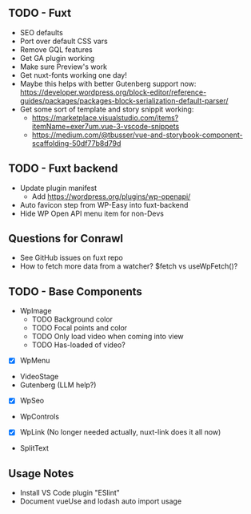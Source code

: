 ## TODO - Fuxt
- SEO defaults
- Port over default CSS vars
- Remove GQL features
- Get GA plugin working
- Make sure Preview's work
- Get nuxt-fonts working one day!
- Maybe this helps with better Gutenberg support now: https://developer.wordpress.org/block-editor/reference-guides/packages/packages-block-serialization-default-parser/
- Get some sort of template and story snippit working: 
    - https://marketplace.visualstudio.com/items?itemName=exer7um.vue-3-vscode-snippets 
    - https://medium.com/@tbusser/vue-and-storybook-component-scaffolding-50df77b8d79d

## TODO - Fuxt backend
- Update plugin manifest
    - Add https://wordpress.org/plugins/wp-openapi/
- Auto favicon step from WP-Easy into fuxt-backend
- Hide WP Open API menu item for non-Devs

## Questions for Conrawl
- See GitHub issues on fuxt repo
- How to fetch more data from a watcher? $fetch vs useWpFetch()?

## TODO - Base Components
- WpImage
    - TODO Background color
    - TODO Focal points and color
    - TODO Only load video when coming into view
    - TODO Has-loaded of video?
- [x] WpMenu
- VideoStage
- Gutenberg (LLM help?)
- [x] WpSeo
- WpControls
- [x] WpLink (No longer needed actually, nuxt-link does it all now)
- SplitText

## Usage Notes
- Install VS Code plugin "ESlint"
- Document vueUse and lodash auto import usage